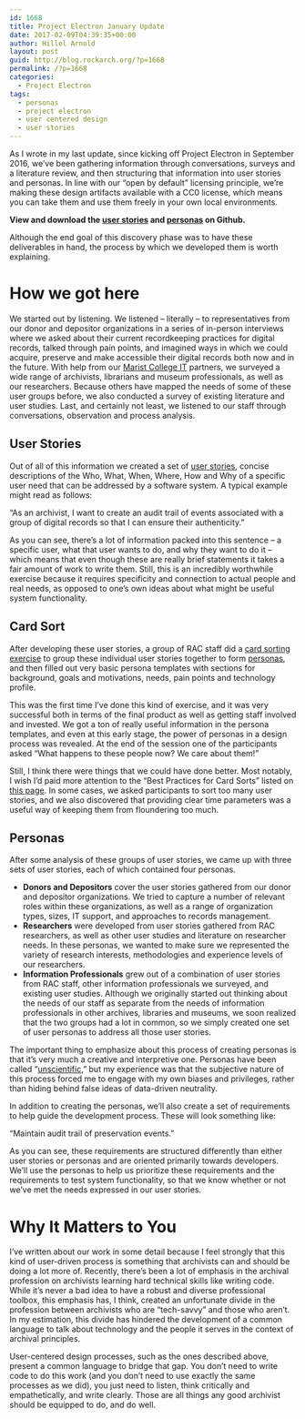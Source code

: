 ```yaml
---
id: 1668
title: Project Electron January Update
date: 2017-02-09T04:39:35+00:00
author: Hillel Arnold
layout: post
guid: http://blog.rockarch.org/?p=1668
permalink: /?p=1668
categories:
  - Project Electron
tags:
  - personas
  - project electron
  - user centered design
  - user stories
---
```

As I wrote in my last update, since kicking off Project Electron in September 2016, we’ve been gathering information through conversations, surveys and a literature review, and then structuring that information into user stories and personas. In line with our “open by default” licensing principle, we’re making these design artifacts available with a CC0 license, which means you can take them and use them freely in your own local environments.

**View and download the [user stories](https://github.com/RockefellerArchiveCenter/project_electron/tree/master/user-stories) and [personas](https://github.com/RockefellerArchiveCenter/project_electron/tree/master/personas) on Github.**<!--more-->

Although the end goal of this discovery phase was to have these deliverables in hand, the process by which we developed them is worth explaining.

# How we got here

We started out by listening. We listened &#8211; literally &#8211; to representatives from our donor and depositor organizations in a series of in-person interviews where we asked about their current recordkeeping practices for digital records, talked through pain points, and imagined ways in which we could acquire, preserve and make accessible their digital records both now and in the future. With help from our [Marist College IT](http://www.marist.edu/it/) partners, we surveyed a wide range of archivists, librarians and museum professionals, as well as our researchers. Because others have mapped the needs of some of these user groups before, we also conducted a survey of existing literature and user studies. Last, and certainly not least, we listened to our staff through conversations, observation and process analysis.

## User Stories

Out of all of this information we created a set of [user stories](https://en.wikipedia.org/wiki/User_story), concise descriptions of the Who, What, When, Where, How and Why of a specific user need that can be addressed by a software system. A typical example might read as follows:

“As an archivist, I want to create an audit trail of events associated with a group of digital records so that I can ensure their authenticity.”

As you can see, there’s a lot of information packed into this sentence &#8211; a specific user, what that user wants to do, and why they want to do it &#8211; which means that even though these are really brief statements it takes a fair amount of work to write them. Still, this is an incredibly worthwhile exercise because it requires specificity and connection to actual people and real needs, as opposed to one’s own ideas about what might be useful system functionality.

## Card Sort

After developing these user stories, a group of RAC staff did a [card sorting exercise](https://www.usability.gov/how-to-and-tools/methods/card-sorting.html) to group these individual user stories together to form [personas](https://en.wikipedia.org/wiki/Persona_(user_experience)), and then filled out very basic persona templates with sections for background, goals and motivations, needs, pain points and technology profile.

This was the first time I’ve done this kind of exercise, and it was very successful both in terms of the final product as well as getting staff involved and invested. We got a ton of really useful information in the persona templates, and even at this early stage, the power of personas in a design process was revealed. At the end of the session one of the participants asked “What happens to these people now? We care about them!”

Still, I think there were things that we could have done better. Most notably, I wish I’d paid more attention to the “Best Practices for Card Sorts” listed on [this page](https://www.usability.gov/how-to-and-tools/methods/card-sorting.html). In some cases, we asked participants to sort too many user stories, and we also discovered that providing clear time parameters was a useful way of keeping them from floundering too much.

## Personas

After some analysis of these groups of user stories, we came up with three sets of user stories, each of which contained four personas.

  * **Donors and Depositors** cover the user stories gathered from our donor and depositor organizations. We tried to capture a number of relevant roles within these organizations, as well as a range of organization types, sizes, IT support, and approaches to records management.
  * **Researchers** were developed from user stories gathered from RAC researchers, as well as other user studies and literature on researcher needs. In these personas, we wanted to make sure we represented the variety of research interests, methodologies and experience levels of our researchers.
  * **Information Professionals** grew out of a combination of user stories from RAC staff, other information professionals we surveyed, and existing user studies. Although we originally started out thinking about the needs of our staff as separate from the needs of information professionals in other archives, libraries and museums, we soon realized that the two groups had a lot in common, so we simply created one set of user personas to address all those user stories.

The important thing to emphasize about this process of creating personas is that it’s very much a creative and interpretive one. Personas have been called “[unscientific](https://cnchapman.files.wordpress.com/2007/03/chapman-milham-personas-hfes2006-0139-0330.pdf),” but my experience was that the subjective nature of this process forced me to engage with my own biases and privileges, rather than hiding behind false ideas of data-driven neutrality.

In addition to creating the personas, we’ll also create a set of requirements to help guide the development process. These will look something like:

“Maintain audit trail of preservation events.”

As you can see, these requirements are structured differently than either user stories or personas and are oriented primarily towards developers. We’ll use the personas to help us prioritize these requirements and the requirements to test system functionality, so that we know whether or not we’ve met the needs expressed in our user stories.

# Why It Matters to You

I’ve written about our work in some detail because I feel strongly that this kind of user-driven process is something that archivists can and should be doing a lot more of. Recently, there’s been a lot of emphasis in the archival profession on archivists learning hard technical skills like writing code. While it’s never a bad idea to have a robust and diverse professional toolbox, this emphasis has, I think, created an unfortunate divide in the profession between archivists who are “tech-savvy” and those who aren’t. In my estimation, this divide has hindered the development of a common language to talk about technology and the people it serves in the context of archival principles.

User-centered design processes, such as the ones described above, present a common language to bridge that gap. You don’t need to write code to do this work (and you don&#8217;t need to use exactly the same processes as we did), you just need to listen, think critically and empathetically, and write clearly. Those are all things any good archivist should be equipped to do, and do well.